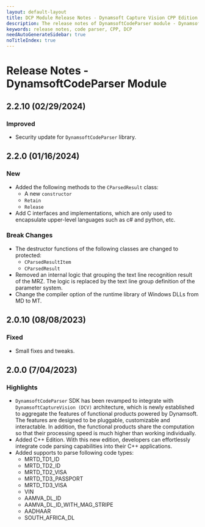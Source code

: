 ```yaml
---
layout: default-layout
title: DCP Module Release Notes - Dynamsoft Capture Vision CPP Edition
description: The release notes of DynamsoftCodeParser module - Dynamsoft Capture Vision CPP Edition.
keywords: release notes, code parser, CPP, DCP
needAutoGenerateSidebar: true
noTitleIndex: true
---
```


# Release Notes - DynamsoftCodeParser Module

## 2.2.10 (02/29/2024)

### Improved

- Security update for `DynamsoftCodeParser` library.

## 2.2.0 (01/16/2024)

### New

- Added the following methods to the `CParsedResult` class:
  - A new `constructor`
  - `Retain`
  - `Release`
- Add C interfaces and implementations, which are only used to encapsulate upper-level languages such as c# and python, etc.

### Break Changes

- The destructor functions of the following classes are changed to protected:
  - `CParsedResultItem`
  - `CParsedResult`
- Removed an internal logic that grouping the text line recognition result of the MRZ. The logic is replaced by the text line group definition of the parameter system.
- Change the compiler option of the runtime library of Windows DLLs from MD to MT.

## 2.0.10 (08/08/2023)

### Fixed

- Small fixes and tweaks.

## 2.0.0 (7/04/2023)

### Highlights

- `DynamsoftCodeParser` SDK has been revamped to integrate with `DynamsoftCaptureVision (DCV)` architecture, which is newly established to aggregate the features of functional products powered by Dynamsoft. The features are designed to be pluggable, customizable and interactable. In addition, the functional products share the computation so that their processing speed is much higher than working individually.
- Added C++ Edition. With this new edition, developers can effortlessly integrate code parsing capabilities into their C++ applications.
- Added supports to parse following code types:
  - MRTD_TD1_ID
  - MRTD_TD2_ID
  - MRTD_TD2_VISA
  - MRTD_TD3_PASSPORT
  - MRTD_TD3_VISA
  - VIN
  - AAMVA_DL_ID
  - AAMVA_DL_ID_WITH_MAG_STRIPE
  - AADHAAR
  - SOUTH_AFRICA_DL
